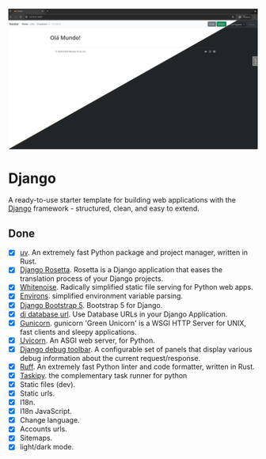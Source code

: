 ![Django web framework](docs/images/py-django.webp)

# Django

A ready-to-use starter template for building web applications with the [Django](https://www.djangoproject.com/) framework - structured, clean, and easy to extend.

## Done

- [x] [uv](https://github.com/astral-sh/uv). An extremely fast Python package and project manager, written in Rust.
- [x] [Django Rosetta](https://github.com/mbi/django-rosetta). Rosetta is a Django application that eases the translation process of your Django projects.
- [x] [Whitenoise](https://github.com/evansd/whitenoise). Radically simplified static file serving for Python web apps.
- [x] [Environs](https://github.com/sloria/environs). simplified environment variable parsing.
- [x] [Django Bootstrap 5](https://github.com/zostera/django-bootstrap5). Bootstrap 5 for Django.
- [x] [dj database url](https://github.com/jazzband/dj-database-url). Use Database URLs in your Django Application. 
- [x] [Gunicorn](https://github.com/benoitc/gunicorn). gunicorn 'Green Unicorn' is a WSGI HTTP Server for UNIX, fast clients and sleepy applications.
- [x] [Uvicorn](https://github.com/encode/uvicorn). An ASGI web server, for Python.
- [x] [Django debug toolbar](https://github.com/django-commons/django-debug-toolbar). A configurable set of panels that display various debug information about the current request/response.
- [x] [Ruff](https://github.com/astral-sh/ruff). An extremely fast Python linter and code formatter, written in Rust. 
- [x] [Taskipy](https://github.com/taskipy/taskipy). the complementary task runner for python 
- [x] Static files (dev).
- [x] Static urls.
- [x] I18n.
- [x] I18n JavaScript.
- [x] Change language.
- [x] Accounts urls.
- [x] Sitemaps.
- [x] light/dark mode.
